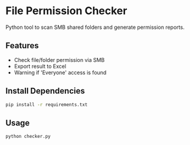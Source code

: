 # File Permission Checker

Python tool to scan SMB shared folders and generate permission reports.

## Features
- Check file/folder permission via SMB
- Export result to Excel
- Warning if 'Everyone' access is found

## Install Dependencies
```bash
pip install -r requirements.txt
```

## Usage
```bash
python checker.py
```
